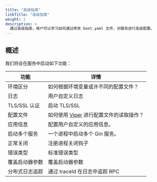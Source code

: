 ```yaml
---
title: "高级指南"
linkTitle: "高级指南"
weight: 2
description: >
  通过高级指南，用户可以学习如何通过修改 boot.yaml 文件，对服务进行高级配置。
---
```


## 概述
我们将会在服务中启动如下功能：

| 功能 | 详情 |
| ---- | ---- |
| 环境区分 | 如何根据环境变量或许不同的配置文件？|
| 日志 | 用户自定义日志 |
| TLS/SSL 认证 | 启动 TLS/SSL |
| 配置文件 | 如何使用 [Viper](https://github.com/spf13/viper) 进行配置文件的读取操作？ |
| 应用信息 | 配置用户自定义的应用信息。|
| 启动多个服务 | 一个进程中启动多个 Gin 服务。 |
| 正常关闭 | 注册进程关闭钩子 |
| 错误类型 | 标准错误类型 |
| 覆盖启动器参数 | 覆盖启动器参数 |
| 分布式日志追踪 | 通过 traceId 在日志中追踪 RPC | 